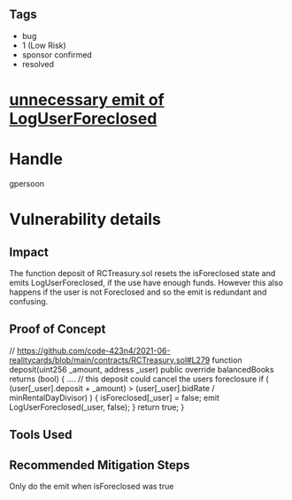 ## Tags

- bug
- 1 (Low Risk)
- sponsor confirmed
- resolved

# [unnecessary emit of LogUserForeclosed](https://github.com/code-423n4/2021-06-realitycards-findings/issues/27) 

# Handle

gpersoon


# Vulnerability details

## Impact
The function deposit of RCTreasury.sol resets the isForeclosed state and emits LogUserForeclosed, if the use have enough funds.
However this also happens if the user is not Foreclosed and so the emit is redundant and confusing.

## Proof of Concept
// https://github.com/code-423n4/2021-06-realitycards/blob/main/contracts/RCTreasury.sol#L279
function deposit(uint256 _amount, address _user) public override balancedBooks returns (bool) {
   ....
        // this deposit could cancel the users foreclosure
        if ( (user[_user].deposit + _amount) > (user[_user].bidRate / minRentalDayDivisor) ) {
            isForeclosed[_user] = false;
            emit LogUserForeclosed(_user, false);
        }
        return true;
    }

## Tools Used

## Recommended Mitigation Steps
Only do the emit when isForeclosed was true

